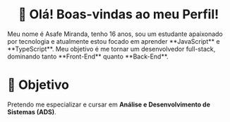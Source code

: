 <h1 align="center">👀 Olá! Boas-vindas ao meu Perfil!</h1>
Meu nome é Asafe Miranda, tenho 16 anos, sou um estudante apaixonado por tecnologia e atualmente estou focado em aprender **JavaScript** e **TypeScript**. Meu objetivo é me tornar um desenvolvedor full-stack, dominando tanto **Front-End** quanto **Back-End**.

# 🚀 Objetivo
Pretendo me especializar e cursar em **Análise e Desenvolvimento de Sistemas (ADS)**.
